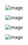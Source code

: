 ![image](https://github.com/user-attachments/assets/655a0c70-11d2-4ac8-904c-c29af754f031)

![image](https://github.com/user-attachments/assets/c5ea194a-15ed-4661-9254-87e03b30156c)

![image](https://github.com/user-attachments/assets/603baa37-46b5-4b97-9bec-c657c6bb8658)

![image](https://github.com/user-attachments/assets/3392db06-cba2-403e-9809-21cb91f2b923)

